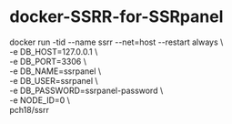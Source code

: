 # docker-SSRR-for-SSRpanel

docker run -tid --name ssrr --net=host --restart always \  
-e DB_HOST=127.0.0.1 \  
-e DB_PORT=3306 \  
-e DB_NAME=ssrpanel \  
-e DB_USER=ssrpanel \  
-e DB_PASSWORD=ssrpanel-password \  
-e NODE_ID=0 \  
pch18/ssrr
